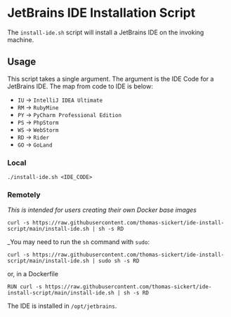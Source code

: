 # JetBrains IDE Installation Script

The `install-ide.sh` script will install a JetBrains IDE on the invoking machine.

## Usage

This script takes a single argument. The argument is the IDE Code for a JetBrains IDE. The map from code to IDE is below:

- `IU` -> `IntelliJ IDEA Ultimate`
- `RM` -> `RubyMine`
- `PY` -> `PyCharm Professional Edition`
- `PS` -> `PhpStorm`
- `WS` -> `WebStorm`
- `RD` -> `Rider`
- `GO` -> `GoLand`

### Local

`./install-ide.sh <IDE_CODE>`

### Remotely

_This is intended for users creating their own Docker base images_

`curl -s https://raw.githubusercontent.com/thomas-sickert/ide-install-script/main/install-ide.sh | sh -s RD`

_You may need to run the `sh` command with `sudo`:

`curl -s https://raw.githubusercontent.com/thomas-sickert/ide-install-script/main/install-ide.sh | sudo sh -s RD`

or, in a Dockerfile

`RUN curl -s https://raw.githubusercontent.com/thomas-sickert/ide-install-script/main/install-ide.sh | sh -s RD`





The IDE is installed in `/opt/jetbrains`.
